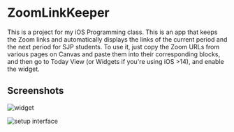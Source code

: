 # ZoomLinkKeeper
This is a project for my iOS Programming class. 
This is an app that keeps the Zoom links and automatically displays the links of the current period and the next period for SJP students.
To use it, just copy the Zoom URLs from various pages on Canvas and paste them into their corresponding blocks,
and then go to Today View (or Widgets if you're using iOS >14), and enable the widget.

## Screenshots

![widget](https://i.imgur.com/MK3RvkN.jpg)


![setup interface](https://i.imgur.com/A5xr169.jpg)
